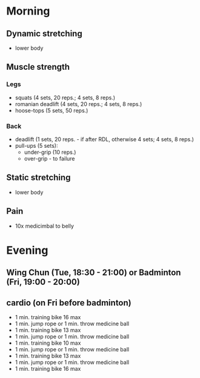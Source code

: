 # Morning
## Dynamic stretching
* lower body

## Muscle strength
### Legs
* squats (4 sets, 20 reps.; 4 sets, 8 reps.)
* romanian deadlift (4 sets, 20 reps.; 4 sets, 8 reps.)
* hoose-tops (5 sets, 50 reps.)

### Back
* deadlift (1 sets, 20 reps. - if after RDL, otherwise 4 sets; 4 sets, 8 reps.)
* pull-ups (5 sets):
  - under-grip (10 reps.)
  - over-grip - to failure
  
## Static stretching
* lower body

## Pain
- 10x medicimbal to belly

# Evening
## Wing Chun (Tue, 18:30 - 21:00) or Badminton (Fri, 19:00 - 20:00)

## cardio (on Fri before badminton)
* 1 min. training bike 16 max
* 1 min. jump rope or 1 min. throw medicine ball
* 1 min. training bike 13 max
* 1 min. jump rope or 1 min. throw medicine ball
* 1 min. training bike 10 max
* 1 min. jump rope or 1 min. throw medicine ball
* 1 min. training bike 13 max
* 1 min. jump rope or 1 min. throw medicine ball
* 1 min. training bike 16 max

